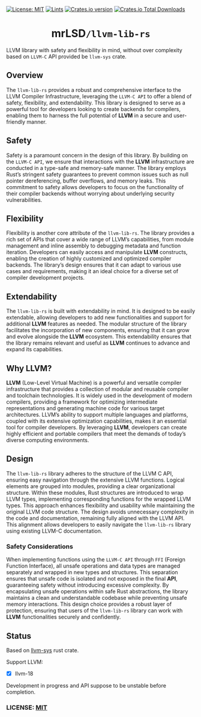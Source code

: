 [![License: MIT](https://img.shields.io/badge/License-MIT-yellow.svg)](https://opensource.org/licenses/MIT)
[![Lints](https://github.com/mrLSD/llvm-lib-rs/actions/workflows/lints.yml/badge.svg)](https://github.com/mrLSD/llvm-lib-rs/actions/workflows/lints.yml)
[![Crates.io version](https://img.shields.io/crates/v/llvm-lib.svg?style=flat-square)](https://crates.io/crates/llvm-lib)
[![Crates.io Total Downloads](https://img.shields.io/crates/d/llvm-lib?style=flat-square&label=crates.io%20downloads)](https://crates.io/crates/llvm-lib)
<!-- [![Tests](https://github.com/mrLSD/z-rose/actions/workflows/tests.yml/badge.svg)](https://github.com/mrLSD/llvm-lib-rs/actions/workflows/tests.yml) -->

<div style="text-align: center;">
    <h1>mrLSD<code>/llvm-lib-rs</code></h1>
</div>

LLVM library with safety and flexibility in mind, without over complexity based on `LLVM-C` API
provided be `llvm-sys` crate.

## Overview

The `llvm-lib-rs` provides a robust and comprehensive interface to the LLVM Compiler Infrastructure,
leveraging the `LLVM-C API` to offer a blend of safety, flexibility, and extendability. This library
is designed to serve as a powerful tool for developers looking to create backends for compilers, enabling
them to harness the full potential of **LLVM** in a secure and user-friendly manner.

## Safety

Safety is a paramount concern in the design of this library. By building on the `LLVM-C API`, we ensure that
interactions
with the **LLVM** infrastructure are conducted in a type-safe and memory-safe manner. The library employs Rust’s
stringent
safety guarantees to prevent common issues such as null pointer dereferencing, buffer overflows, and memory leaks. This
commitment to safety allows developers to focus on the functionality of their compiler backends without worrying about
underlying security vulnerabilities.

## Flexibility

Flexibility is another core attribute of the `llvm-lib-rs`. The library provides a rich set of APIs that cover a wide
range of LLVM’s capabilities, from module management and inline assembly to debugging metadata and function iteration.
Developers can easily access and manipulate **LLVM** constructs, enabling the creation of highly customized and
optimized
compiler backends. The library’s design ensures that it can adapt to various use cases and requirements, making it an
ideal choice for a diverse set of compiler development projects.

## Extendability

The `llvm-lib-rs` is built with extendability in mind. It is designed to be easily extendable, allowing developers to
add
new functionalities and support for additional **LLVM** features as needed. The modular structure of the library
facilitates
the incorporation of new components, ensuring that it can grow and evolve alongside the **LLVM** ecosystem. This
extendability ensures that the library remains relevant and useful as **LLVM** continues to advance and expand its
capabilities.

## Why LLVM?

**LLVM** (Low-Level Virtual Machine) is a powerful and versatile compiler infrastructure that provides a collection of
modular and reusable compiler and toolchain technologies. It is widely used in the development of modern compilers,
providing a framework for optimizing intermediate representations and generating machine code for various target
architectures. LLVM’s ability to support multiple languages and platforms, coupled with its extensive optimization
capabilities, makes it an essential tool for compiler developers. By leveraging **LLVM**, developers can create highly
efficient and portable compilers that meet the demands of today’s diverse computing environments.

## Design

The `llvm-lib-rs` library adheres to the structure of the LLVM C API, ensuring easy navigation through the extensive
LLVM
functions. Logical elements are grouped into modules, providing a clear organizational structure. Within these modules,
Rust structures are introduced to wrap LLVM types, implementing corresponding functions for the wrapped LLVM types. This
approach enhances flexibility and usability while maintaining the original LLVM code structure. The design avoids
unnecessary complexity in the code and documentation, remaining fully aligned with the LLVM API. This alignment allows
developers to easily navigate the `llvm-lib-rs` library using existing LLVM-C documentation.

### Safety Considerations

When implementing functions using the `LLVM-C API` through `FFI` (Foreign Function Interface), all unsafe operations
and data types are managed separately and wrapped in new types and structures. This separation ensures that unsafe code
is isolated and not exposed in the final **API**, guaranteeing safety without introducing excessive complexity.
By encapsulating unsafe operations within safe Rust abstractions, the library maintains a clean and understandable
codebase while preventing unsafe memory interactions. This design choice provides a robust layer of protection, ensuring
that users of the `llvm-lib-rs` library can work with **LLVM** functionalities securely and confidently.

## Status

Based on [llvm-sys](https://crates.io/crates/llvm-sys) rust crate.

Support LLVM:

- [x] llvm-18

Development in progress and API suppose to be unstable before completion.

### LICENSE: [MIT](LICENSE)
